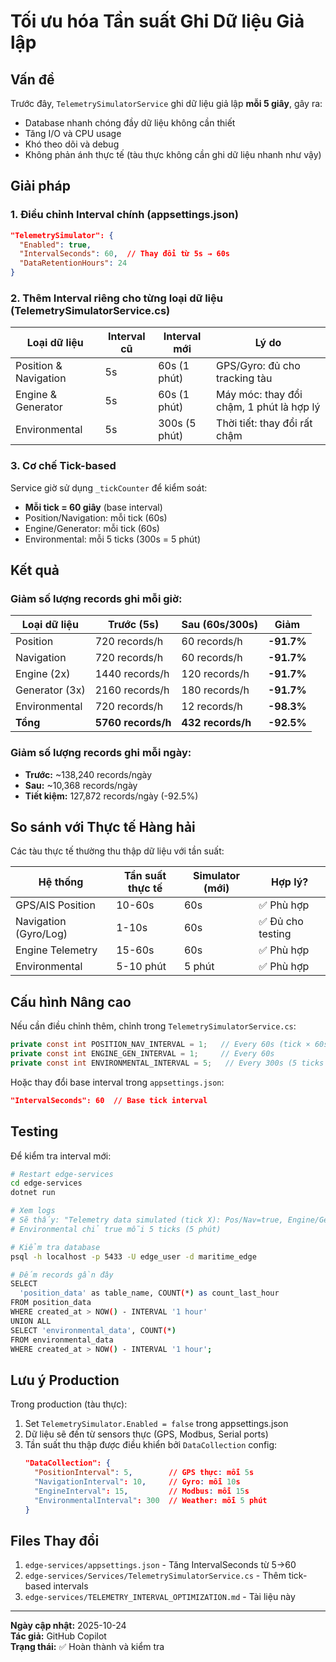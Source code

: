 # Tối ưu hóa Tần suất Ghi Dữ liệu Giả lập

## Vấn đề

Trước đây, `TelemetrySimulatorService` ghi dữ liệu giả lập **mỗi 5 giây**, gây ra:
- Database nhanh chóng đầy dữ liệu không cần thiết
- Tăng I/O và CPU usage
- Khó theo dõi và debug
- Không phản ánh thực tế (tàu thực không cần ghi dữ liệu nhanh như vậy)

## Giải pháp

### 1. Điều chỉnh Interval chính (appsettings.json)

```json
"TelemetrySimulator": {
  "Enabled": true,
  "IntervalSeconds": 60,  // Thay đổi từ 5s → 60s
  "DataRetentionHours": 24
}
```

### 2. Thêm Interval riêng cho từng loại dữ liệu (TelemetrySimulatorService.cs)

| Loại dữ liệu | Interval cũ | Interval mới | Lý do |
|--------------|-------------|--------------|-------|
| Position & Navigation | 5s | 60s (1 phút) | GPS/Gyro: đủ cho tracking tàu |
| Engine & Generator | 5s | 60s (1 phút) | Máy móc: thay đổi chậm, 1 phút là hợp lý |
| Environmental | 5s | 300s (5 phút) | Thời tiết: thay đổi rất chậm |

### 3. Cơ chế Tick-based

Service giờ sử dụng `_tickCounter` để kiểm soát:
- **Mỗi tick = 60 giây** (base interval)
- Position/Navigation: mỗi tick (60s)
- Engine/Generator: mỗi tick (60s)
- Environmental: mỗi 5 ticks (300s = 5 phút)

## Kết quả

### Giảm số lượng records ghi mỗi giờ:

| Loại dữ liệu | Trước (5s) | Sau (60s/300s) | Giảm |
|--------------|------------|----------------|------|
| Position | 720 records/h | 60 records/h | **-91.7%** |
| Navigation | 720 records/h | 60 records/h | **-91.7%** |
| Engine (2x) | 1440 records/h | 120 records/h | **-91.7%** |
| Generator (3x) | 2160 records/h | 180 records/h | **-91.7%** |
| Environmental | 720 records/h | 12 records/h | **-98.3%** |
| **Tổng** | **5760 records/h** | **432 records/h** | **-92.5%** |

### Giảm số lượng records ghi mỗi ngày:

- **Trước:** ~138,240 records/ngày
- **Sau:** ~10,368 records/ngày
- **Tiết kiệm:** 127,872 records/ngày (-92.5%)

## So sánh với Thực tế Hàng hải

Các tàu thực tế thường thu thập dữ liệu với tần suất:

| Hệ thống | Tần suất thực tế | Simulator (mới) | Hợp lý? |
|----------|------------------|-----------------|---------|
| GPS/AIS Position | 10-60s | 60s | ✅ Phù hợp |
| Navigation (Gyro/Log) | 1-10s | 60s | ✅ Đủ cho testing |
| Engine Telemetry | 15-60s | 60s | ✅ Phù hợp |
| Environmental | 5-10 phút | 5 phút | ✅ Phù hợp |

## Cấu hình Nâng cao

Nếu cần điều chỉnh thêm, chỉnh trong `TelemetrySimulatorService.cs`:

```csharp
private const int POSITION_NAV_INTERVAL = 1;   // Every 60s (tick × 60s)
private const int ENGINE_GEN_INTERVAL = 1;     // Every 60s
private const int ENVIRONMENTAL_INTERVAL = 5;   // Every 300s (5 ticks × 60s)
```

Hoặc thay đổi base interval trong `appsettings.json`:
```json
"IntervalSeconds": 60  // Base tick interval
```

## Testing

Để kiểm tra interval mới:

```bash
# Restart edge-services
cd edge-services
dotnet run

# Xem logs
# Sẽ thấy: "Telemetry data simulated (tick X): Pos/Nav=true, Engine/Gen=true, Env=true/false"
# Environmental chỉ true mỗi 5 ticks (5 phút)

# Kiểm tra database
psql -h localhost -p 5433 -U edge_user -d maritime_edge

# Đếm records gần đây
SELECT 
  'position_data' as table_name, COUNT(*) as count_last_hour
FROM position_data 
WHERE created_at > NOW() - INTERVAL '1 hour'
UNION ALL
SELECT 'environmental_data', COUNT(*)
FROM environmental_data 
WHERE created_at > NOW() - INTERVAL '1 hour';
```

## Lưu ý Production

Trong production (tàu thực):
1. Set `TelemetrySimulator.Enabled = false` trong appsettings.json
2. Dữ liệu sẽ đến từ sensors thực (GPS, Modbus, Serial ports)
3. Tần suất thu thập được điều khiển bởi `DataCollection` config:
   ```json
   "DataCollection": {
     "PositionInterval": 5,        // GPS thực: mỗi 5s
     "NavigationInterval": 10,     // Gyro: mỗi 10s
     "EngineInterval": 15,         // Modbus: mỗi 15s
     "EnvironmentalInterval": 300  // Weather: mỗi 5 phút
   }
   ```

## Files Thay đổi

1. `edge-services/appsettings.json` - Tăng IntervalSeconds từ 5→60
2. `edge-services/Services/TelemetrySimulatorService.cs` - Thêm tick-based intervals
3. `edge-services/TELEMETRY_INTERVAL_OPTIMIZATION.md` - Tài liệu này

---

**Ngày cập nhật:** 2025-10-24  
**Tác giả:** GitHub Copilot  
**Trạng thái:** ✅ Hoàn thành và kiểm tra
